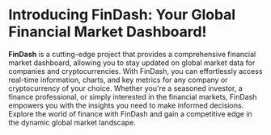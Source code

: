 <h1>Introducing FinDash: Your Global Financial Market Dashboard!</h1>

**FinDash** is a cutting-edge project that provides a comprehensive financial market dashboard, allowing you to stay updated on global market data for companies and cryptocurrencies. With FinDash, you can effortlessly access real-time information, charts, and key metrics for any company or cryptocurrency of your choice. Whether you're a seasoned investor, a finance professional, or simply interested in the financial markets, FinDash empowers you with the insights you need to make informed decisions. Explore the world of finance with FinDash and gain a competitive edge in the dynamic global market landscape.
